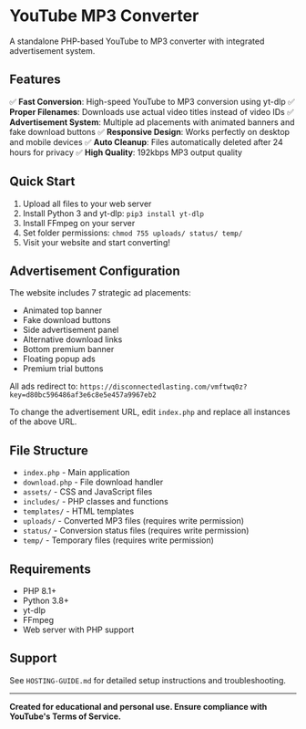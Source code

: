 # YouTube MP3 Converter

A standalone PHP-based YouTube to MP3 converter with integrated advertisement system.

## Features

✅ **Fast Conversion**: High-speed YouTube to MP3 conversion using yt-dlp
✅ **Proper Filenames**: Downloads use actual video titles instead of video IDs
✅ **Advertisement System**: Multiple ad placements with animated banners and fake download buttons
✅ **Responsive Design**: Works perfectly on desktop and mobile devices
✅ **Auto Cleanup**: Files automatically deleted after 24 hours for privacy
✅ **High Quality**: 192kbps MP3 output quality

## Quick Start

1. Upload all files to your web server
2. Install Python 3 and yt-dlp: `pip3 install yt-dlp`
3. Install FFmpeg on your server
4. Set folder permissions: `chmod 755 uploads/ status/ temp/`
5. Visit your website and start converting!

## Advertisement Configuration

The website includes 7 strategic ad placements:
- Animated top banner
- Fake download buttons
- Side advertisement panel
- Alternative download links
- Bottom premium banner
- Floating popup ads
- Premium trial buttons

All ads redirect to: `https://disconnectedlasting.com/vmftwq0z?key=d80bc596486af3e6c8e5e457a9967eb2`

To change the advertisement URL, edit `index.php` and replace all instances of the above URL.

## File Structure

- `index.php` - Main application
- `download.php` - File download handler
- `assets/` - CSS and JavaScript files
- `includes/` - PHP classes and functions
- `templates/` - HTML templates
- `uploads/` - Converted MP3 files (requires write permission)
- `status/` - Conversion status files (requires write permission)
- `temp/` - Temporary files (requires write permission)

## Requirements

- PHP 8.1+
- Python 3.8+
- yt-dlp
- FFmpeg
- Web server with PHP support

## Support

See `HOSTING-GUIDE.md` for detailed setup instructions and troubleshooting.

---

**Created for educational and personal use. Ensure compliance with YouTube's Terms of Service.**